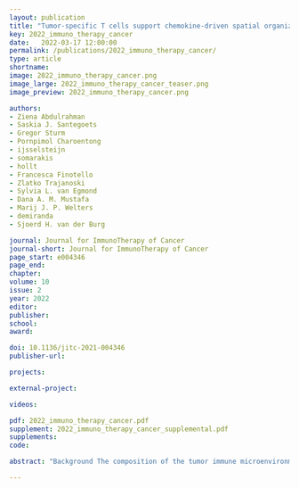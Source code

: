```yaml
---
layout: publication
title: "Tumor-specific T cells support chemokine-driven spatial organization of intratumoral immune microaggregates needed for long survival"
key: 2022_immuno_therapy_cancer
date:   2022-03-17 12:00:00
permalink: /publications/2022_immuno_therapy_cancer/
type: article
shortname: 
image: 2022_immuno_therapy_cancer.png
image_large: 2022_immuno_therapy_cancer_teaser.png
image_preview: 2022_immuno_therapy_cancer.png

authors:
- Ziena Abdulrahman
- Saskia J. Santegoets
- Gregor Sturm
- Pornpimol Charoentong
- ijsselsteijn
- somarakis
- hollt
- Francesca Finotello
- Zlatko Trajanoski
- Sylvia L. van Egmond
- Dana A. M. Mustafa
- Marij J. P. Welters
- demiranda
- Sjoerd H. van der Burg

journal: Journal for ImmunoTherapy of Cancer
journal-short: Journal for ImmunoTherapy of Cancer
page_start: e004346
page_end: 
chapter:
volume: 10
issue: 2
year: 2022
editor:
publisher:
school:
award:

doi: 10.1136/jitc-2021-004346
publisher-url:

projects:

external-project:

videos:

pdf: 2022_immuno_therapy_cancer.pdf
supplement: 2022_immuno_therapy_cancer_supplemental.pdf
supplements:
code: 

abstract: "Background The composition of the tumor immune microenvironment (TIME) associated with good prognosis generally also predicts the success of immunotherapy, and both entail the presence of pre-existing tumor-specific T cells. Here, the blueprint of the TIME associated with such an ongoing tumor-specific T-cell response was dissected in a unique prospective oropharyngeal squamous cell carcinoma (OPSCC) cohort, in which tumor-specific tumor-infiltrating T cells were detected (immune responsiveness (IR+)) or not (lack of immune responsiveness (IR-)).Methods A comprehensive multimodal, high-dimensional strategy was applied to dissect the TIME of treatment-naive IR+ and IR- OPSCC tissue, including bulk RNA sequencing (NanoString), imaging mass cytometry (Hyperion) for phenotyping and spatial interaction analyses of immune cells, and combined single-cell gene expression profiling and T-cell receptor (TCR) sequencing (single-cell RNA sequencing (scRNAseq)) to characterize the transcriptional states of clonally expanded tumor-infiltrating T cells.Results IR+ patients had an excellent survival during 10 years follow-up. The tumors of IR+ patients expressed higher levels of genes strongly related to interferon gamma signaling, T-cell activation, TCR signaling, and mononuclear cell differentiation, as well as genes involved in several immune signaling pathways, than IR- patients. The top differently overexpressed genes included CXCL12 and LTB, involved in ectopic lymphoid structure development. Moreover, scRNAseq not only revealed that CD4+ T cells were the main producers of LTB but also identified a subset of clonally expanded CD8+ T cells, dominantly present in IR+ tumors, which secreted the T cell and dendritic cell (DC) attracting chemokine CCL4. Indeed, immune cell infiltration in IR+ tumors is stronger, highly coordinated, and has a distinct spatial phenotypical signature characterized by intratumoral microaggregates of CD8+CD103+ and CD4+ T cells with DCs. In contrast, the IR- TIME comprised spatial interactions between lymphocytes and various immunosuppressive myeloid cell populations. The impact of these chemokines on local immunity and clinical outcome was confirmed in an independent The Cancer Genome Atlas OPSCC cohort.Conclusion The production of lymphoid cell attracting and organizing chemokines by tumor-specific T cells in IR+ tumors constitutes a positive feedback loop to sustain the formation of the DC{\textendash}T-cell microaggregates and identifies patients with excellent survival after standard therapy.Data are available in a public, open access repository. Data are available upon reasonable request. All data relevant to the study are included in the article or uploaded as supplementary information."

---
```

